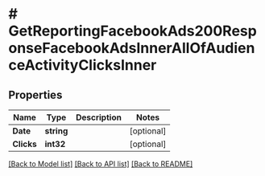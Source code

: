 # # GetReportingFacebookAds200ResponseFacebookAdsInnerAllOfAudienceActivityClicksInner


## Properties 


Name | Type | Description | Notes
------------ | ------------- | ------------- | -------------
**Date**| **string** |   | [optional]
**Clicks**| **int32** |   | [optional]


[[Back to Model list]](../../README.md#models) [[Back to API list]](../../README.md#endpoints) [[Back to README]](../../README.md)

